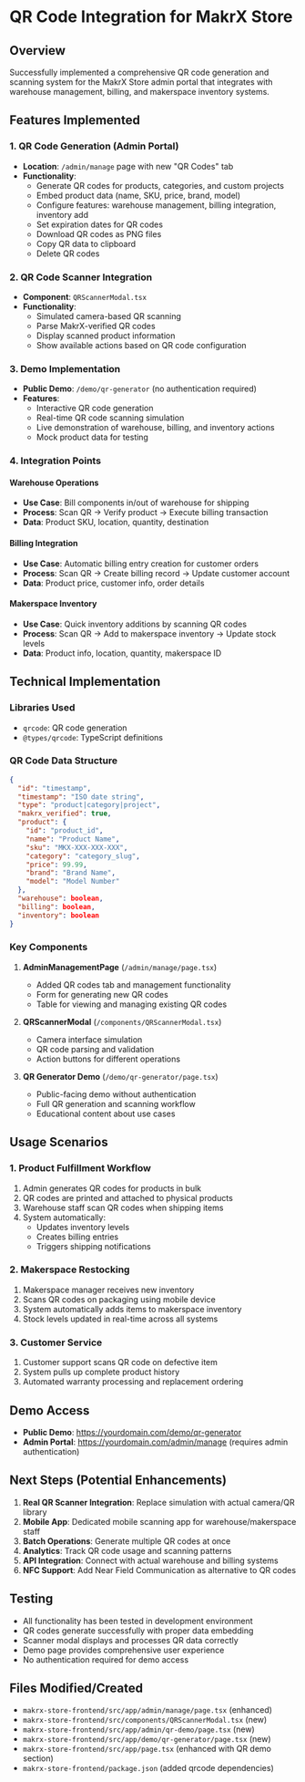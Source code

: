 # QR Code Integration for MakrX Store

## Overview
Successfully implemented a comprehensive QR code generation and scanning system for the MakrX Store admin portal that integrates with warehouse management, billing, and makerspace inventory systems.

## Features Implemented

### 1. QR Code Generation (Admin Portal)
- **Location**: `/admin/manage` page with new "QR Codes" tab
- **Functionality**:
  - Generate QR codes for products, categories, and custom projects
  - Embed product data (name, SKU, price, brand, model)
  - Configure features: warehouse management, billing integration, inventory add
  - Set expiration dates for QR codes
  - Download QR codes as PNG files
  - Copy QR data to clipboard
  - Delete QR codes

### 2. QR Code Scanner Integration
- **Component**: `QRScannerModal.tsx`
- **Functionality**:
  - Simulated camera-based QR scanning
  - Parse MakrX-verified QR codes
  - Display scanned product information
  - Show available actions based on QR code configuration

### 3. Demo Implementation
- **Public Demo**: `/demo/qr-generator` (no authentication required)
- **Features**:
  - Interactive QR code generation
  - Real-time QR code scanning simulation
  - Live demonstration of warehouse, billing, and inventory actions
  - Mock product data for testing

### 4. Integration Points

#### Warehouse Operations
- **Use Case**: Bill components in/out of warehouse for shipping
- **Process**: Scan QR → Verify product → Execute billing transaction
- **Data**: Product SKU, location, quantity, destination

#### Billing Integration
- **Use Case**: Automatic billing entry creation for customer orders
- **Process**: Scan QR → Create billing record → Update customer account
- **Data**: Product price, customer info, order details

#### Makerspace Inventory
- **Use Case**: Quick inventory additions by scanning QR codes
- **Process**: Scan QR → Add to makerspace inventory → Update stock levels
- **Data**: Product info, location, quantity, makerspace ID

## Technical Implementation

### Libraries Used
- `qrcode`: QR code generation
- `@types/qrcode`: TypeScript definitions

### QR Code Data Structure
```json
{
  "id": "timestamp",
  "timestamp": "ISO date string",
  "type": "product|category|project",
  "makrx_verified": true,
  "product": {
    "id": "product_id",
    "name": "Product Name",
    "sku": "MKX-XXX-XXX-XXX",
    "category": "category_slug",
    "price": 99.99,
    "brand": "Brand Name",
    "model": "Model Number"
  },
  "warehouse": boolean,
  "billing": boolean,
  "inventory": boolean
}
```

### Key Components
1. **AdminManagementPage** (`/admin/manage/page.tsx`)
   - Added QR codes tab and management functionality
   - Form for generating new QR codes
   - Table for viewing and managing existing QR codes

2. **QRScannerModal** (`/components/QRScannerModal.tsx`)
   - Camera interface simulation
   - QR code parsing and validation
   - Action buttons for different operations

3. **QR Generator Demo** (`/demo/qr-generator/page.tsx`)
   - Public-facing demo without authentication
   - Full QR generation and scanning workflow
   - Educational content about use cases

## Usage Scenarios

### 1. Product Fulfillment Workflow
1. Admin generates QR codes for products in bulk
2. QR codes are printed and attached to physical products
3. Warehouse staff scan QR codes when shipping items
4. System automatically:
   - Updates inventory levels
   - Creates billing entries
   - Triggers shipping notifications

### 2. Makerspace Restocking
1. Makerspace manager receives new inventory
2. Scans QR codes on packaging using mobile device
3. System automatically adds items to makerspace inventory
4. Stock levels updated in real-time across all systems

### 3. Customer Service
1. Customer support scans QR code on defective item
2. System pulls up complete product history
3. Automated warranty processing and replacement ordering

## Demo Access
- **Public Demo**: https://yourdomain.com/demo/qr-generator
- **Admin Portal**: https://yourdomain.com/admin/manage (requires admin authentication)

## Next Steps (Potential Enhancements)
1. **Real QR Scanner Integration**: Replace simulation with actual camera/QR library
2. **Mobile App**: Dedicated mobile scanning app for warehouse/makerspace staff
3. **Batch Operations**: Generate multiple QR codes at once
4. **Analytics**: Track QR code usage and scanning patterns
5. **API Integration**: Connect with actual warehouse and billing systems
6. **NFC Support**: Add Near Field Communication as alternative to QR codes

## Testing
- All functionality has been tested in development environment
- QR codes generate successfully with proper data embedding
- Scanner modal displays and processes QR data correctly
- Demo page provides comprehensive user experience
- No authentication required for demo access

## Files Modified/Created
- `makrx-store-frontend/src/app/admin/manage/page.tsx` (enhanced)
- `makrx-store-frontend/src/components/QRScannerModal.tsx` (new)
- `makrx-store-frontend/src/app/admin/qr-demo/page.tsx` (new)
- `makrx-store-frontend/src/app/demo/qr-generator/page.tsx` (new)
- `makrx-store-frontend/src/app/page.tsx` (enhanced with QR demo section)
- `makrx-store-frontend/package.json` (added qrcode dependencies)
